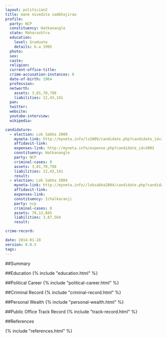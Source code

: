 ```yaml
---
layout: politician2
title: mane nivedita sambhajirao
profile: 
  party: NCP
  constituency: Hatkanangle
  state: Maharashtra
  education: 
    level: Graduate
    details: b.a 1995
  photo: 
  sex: 
  caste: 
  religion: 
  current-office-title: 
  crime-accusation-instances: 0
  date-of-birth: 1964
  profession: 
  networth: 
    assets: 3,01,70,798
    liabilities: 12,43,141
  pan: 
  twitter: 
  website: 
  youtube-interview: 
  wikipedia: 

candidature: 
  - election: Lok Sabha 2009
    myneta-link: http://myneta.info/ls2009/candidate.php?candidate_id=3802
    affidavit-link: 
    expenses-link: http://myneta.info/expense.php?candidate_id=3802
    constituency: Hatkanangle 
    party: NCP
    criminal-cases: 0
    assets: 3,01,70,798
    liabilities: 12,43,141
    result:  
  - election: Lok Sabha 2004
    myneta-link: http://myneta.info//loksabha2004/candidate.php?candidate_id=2398
    affidavit-link: 
    expenses-link: 
    constituency: Ichalkaranji 
    party: ncp
    criminal-cases: 0
    assets: 79,13,845
    liabilities: 3,87,564
    result:  

crime-record: 

date: 2014-01-28
version: 0.0.5
tags: 
---
```

##Summary


##Education
{% include "education.html" %}


##Political Career
{% include "political-career.html" %}


##Criminal Record
{% include "criminal-record.html" %}


##Personal Wealth
{% include "personal-wealth.html" %}


##Public Office Track Record
{% include "track-record.html" %}


##References


{% include "references.html" %}